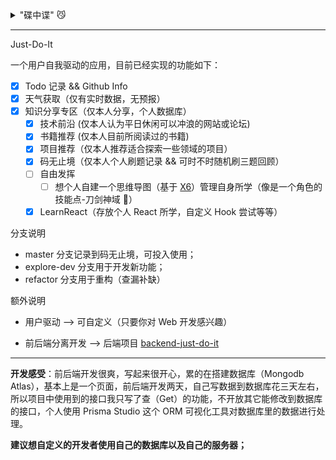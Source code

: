 <details><summary>"碟中谍" 😼</summary>

<br />

<ul>

<details><summary>项目基本使用命令</summary>

---

<ul>

* 安装依赖 `yarn`

* 项目运行 `yarn start`

* 项目打包 `yarn package`

</ul>

</details>

<span>项目历程</span>

<ul>

<details><summary>初始化以及图标修改</summary>

<br />

<ul>

执行 `yarn` 安装依赖时 electron 安装失败，出现 404，需要更换 electron 安装相关路径信息，这是因为淘宝镜像的资源路径和官方的资源路径不同，官方的比淘宝的多了个 `v` 。

```bash
yarn config set electron_mirror http://npm.taobao.org/mirrors/electron/

yarn config set electron_custom_dir v13.1.2
```

图标修改 --> 在项目的 `assets` 文件夹中添加 logo 文件，更改 `package.json` 和 `main.ts` 中有关 icon 的信息，更换为 logo 文件，执行打包命令即可，会生成对应的软件包。

</ul>

</details>

<details><summary>开发者工具扩展</summary>

<br />

<ul>

在开发，在 `main.ts` 文件中添加这段代码即可；

```js
  mainWindow.webContents.openDevTools()
```

</ul>

</details>

<details><summary>UI 组件库</summary>

<br />

<ul>

目前使用的是 [MUI](https://mui.com/)

</ul>

</details>

<details><summary>静态资源</summary>

<br />

<ul>

所有静态资源存放在 `assets` 文件夹中

注意引入写法 git-commit->[add Welcome Page](https://github.com/kok-s0s/just-do-it/commit/aac846155d157bc9d5d95c1f76be6644db269602)

</ul>

</details>

<details><summary>路由配置</summary>

<br />

<ul>

引入 `react router v6`

注意 electron 使用的是 `HashRouter`

git-commit->[add React Router v6 && make a test file](https://github.com/kok-s0s/just-do-it/commit/d0ce34bf0f9adffd23b82ed49dfa06530ad6129e)

</ul>

</details>

<details><summary>Dexie.js</summary>

<br />

<ul>

用于在本地存储长期数据

git-commit->[add Todo Function](https://github.com/kok-s0s/just-do-it/commit/b6b2c0f5e02684aa63076e919b46553dede4798f)

</ul>

</details>

<details><summary>规范引用</summary>

<br />

<ul>

便于维护代码 git-commit->[canonical reference](https://github.com/kok-s0s/just-do-it/commit/739e011a705f12b05a8f6ff325742cfc16704461)

规则：

* `styles.ts` 样式最优先引入
* 其次引入 `mui` 的组件
* 引入 `components` 中的组件
* 有用到数据库的就在此引入
* 再引入 `utils` 中的自定义的工具函数
* 引入 `yarn add` 下载的包里的方法
* `axios` 需要放在最后的引入位置 

</ul>

</details>

<details><summary>项目打包</summary>

<br />

<ul>

项目直接执行 `yarn release` 生成打包后的文件

其中 mac 的很难搞，有个安全问题导致的报错，就算下载相关的功能包进行打包，在 mac 中打开会出现 `已损坏，无法打开。 您应该将它移到废纸篓。` 这个问题。

`electron-forge` [官方](https://www.electronforge.io/config/makers/dmg)也建议最好在 mac 直接编译生成应用程序来使用即可；

> dmg 中的背景图片要设置为 658 × 489 -> [原因](https://github.com/electron-userland/electron-installer-dmg/issues/23)

git-commit->[dmg set up](https://github.com/kok-s0s/just-do-it/commit/5f20b1a27f8b6c95d5a94e927d3ad9085c1c651c)

</ul>

</details>

<details><summary>CSS 书写顺序</summary>

<br />

<ul>

正确的 CSS 书写顺序能够减少浏览器回流（reflow），提高浏览器渲染dom的性能 🌟

[HOW TO ORGANIZE CSS @ 9ELEMENTS](https://9elements.com/css-rule-order/)

</ul>

</details>

</ul>

<span>项目 Bug<span>

[子文件-->Bugs](./Bugs.md)

</ul>

</details>

---

Just-Do-It
  
一个用户自我驱动的应用，目前已经实现的功能如下：

* [x] Todo 记录 && Github Info
* [x] 天气获取（仅有实时数据，无预报）
* [x] 知识分享专区（仅本人分享，个人数据库）
  + [x] 技术前沿 (仅本人认为平日休闲可以冲浪的网站或论坛)
  + [x] 书籍推荐 (仅本人目前所阅读过的书籍)
  + [x] 项目推荐（仅本人推荐适合探索一些领域的项目）
  + [x] 码无止境（仅本人个人刷题记录 && 可时不时随机刷三题回顾）
  + [ ] 自由发挥  
    - [ ] 想个人自建一个思维导图（基于 [X6](https://github.com/antvis/X6)）管理自身所学（像是一个角色的技能点-刀剑神域 🐶）
  + [x] LearnReact（存放个人 React 所学，自定义 Hook 尝试等等）

分支说明

* master 分支记录到码无止境，可投入使用；
* explore-dev 分支用于开发新功能；
* refactor 分支用于重构（查漏补缺）

额外说明

* 用户驱动 --> 可自定义（只要你对 Web 开发感兴趣）

* 前后端分离开发 --> 后端项目 [backend-just-do-it](https://github.com/kok-s0s/backend-just-do-it)

---

**开发感受**：前后端开发很爽，写起来很开心，累的在搭建数据库（Mongodb Atlas），基本上是一个页面，前后端开发两天，自己写数据到数据库花三天左右，所以项目中使用到的接口我只写了查（Get）的功能，不开放其它能修改到数据库的接口，个人使用 Prisma Studio 这个 ORM 可视化工具对数据库里的数据进行处理。

**建议想自定义的开发者使用自己的数据库以及自己的服务器；**
